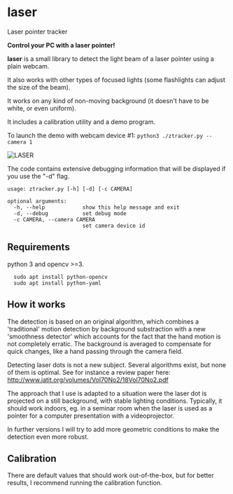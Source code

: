 # laser
Laser pointer tracker

**Control your PC with a laser pointer!**


**laser** is a small library to detect the light beam of a laser
  pointer using a plain webcam.

It also works with other types of focused lights (some flashlights can
adjust the size of the beam).

It works on any kind of non-moving background (it doesn't have to be
white, or even uniform).

It includes a calibration utility and a demo program.

To launch the demo with webcam device #1:
```python3 ./ztracker.py --camera 1```

![LASER](https://github.com/sanette/laser/blob/master/laser.png) 

The code contains extensive debugging information that will be displayed if you use the "-d" flag.
```
usage: ztracker.py [-h] [-d] [-c CAMERA]

optional arguments:
  -h, --help            show this help message and exit
  -d, --debug           set debug mode
  -c CAMERA, --camera CAMERA
                        set camera device id
```

## Requirements

python 3 and opencv >=3.
```
  sudo apt install python-opencv
  sudo apt install python-yaml
  ```
  
## How it works

The detection is based on an original algorithm, which combines a
'traditional' motion detection by background substraction with a new
'smoothness detector' which accounts for the fact that the hand motion
is not completely erratic. The background is averaged to compensate
for quick changes, like a hand passing through the camera field.

Detecting laser dots is not a new subject. Several algorithms exist,
but none of them is optimal. See for instance a review paper here:
http://www.jatit.org/volumes/Vol70No2/18Vol70No2.pdf

The approach that I use is adapted to a situation were the laser dot
is projected on a still background, with stable lighting
conditions. Typically, it should work indoors, eg. in a seminar room
when the laser is used as a pointer for a computer presentation with a
videoprojector.

In further versions I will try to add more geometric conditions to
make the detection even more robust.

## Calibration

There are default values that should work out-of-the-box, but for
better results, I recommend running the calibration function.
